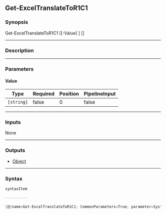 Get-ExcelTranslateToR1C1
------------------------

### Synopsis

Get-ExcelTranslateToR1C1 [[-Value] <string>] [<CommonParameters>]

---

### Description

---

### Parameters
#### **Value**

|Type      |Required|Position|PipelineInput|
|----------|--------|--------|-------------|
|`[string]`|false   |0       |false        |

---

### Inputs
None

---

### Outputs
* [Object](https://learn.microsoft.com/en-us/dotnet/api/System.Object)

---

### Syntax
```PowerShell
syntaxItem
```
```PowerShell
----------
```
```PowerShell
{@{name=Get-ExcelTranslateToR1C1; CommonParameters=True; parameter=System.Object[]}}
```
